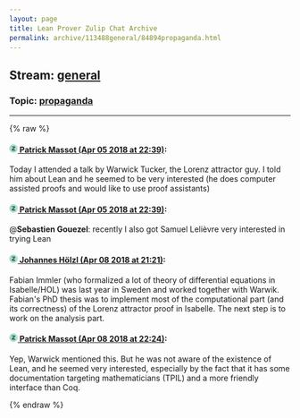 ```yaml
---
layout: page
title: Lean Prover Zulip Chat Archive 
permalink: archive/113488general/84894propaganda.html
---
```


## Stream: [general](index.html)
### Topic: [propaganda](84894propaganda.html)

---


{% raw %}
#### [![Click to go to Zulip](../../assets/img/zulip2.png) Patrick Massot (Apr 05 2018 at 22:39)](https://leanprover.zulipchat.com/#narrow/stream/113488-general/topic/propaganda/near/124688670):
Today I attended a talk by Warwick Tucker, the Lorenz attractor guy. I told him about Lean and he seemed to be very interested (he does computer assisted proofs and would like to use proof assistants)

#### [![Click to go to Zulip](../../assets/img/zulip2.png) Patrick Massot (Apr 05 2018 at 22:39)](https://leanprover.zulipchat.com/#narrow/stream/113488-general/topic/propaganda/near/124688676):
@**Sebastien Gouezel**: recently I also got Samuel Lelièvre very interested in trying Lean

#### [![Click to go to Zulip](../../assets/img/zulip2.png) Johannes Hölzl (Apr 08 2018 at 21:21)](https://leanprover.zulipchat.com/#narrow/stream/113488-general/topic/propaganda/near/124807667):
Fabian Immler (who formalized a lot of theory of differential equations in Isabelle/HOL) was last year in Sweden and worked together with Warwik. Fabian's PhD thesis was to implement most of the computational part (and its correctness) of the Lorenz attractor proof in Isabelle. The next step is to work on the analysis part.

#### [![Click to go to Zulip](../../assets/img/zulip2.png) Patrick Massot (Apr 08 2018 at 22:24)](https://leanprover.zulipchat.com/#narrow/stream/113488-general/topic/propaganda/near/124809315):
Yep, Warwick mentioned this. But he was not aware of the existence of Lean, and he seemed very interested, especially by the fact that it has some documentation targeting mathematicians (TPIL) and a more friendly interface than Coq.


{% endraw %}
